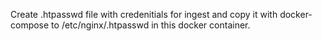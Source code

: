 Create .htpasswd file with credenitials for ingest and copy it with docker-compose to /etc/nginx/.htpasswd in this docker container.

